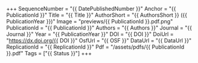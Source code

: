 +++
SequenceNumber = "{{ DatePublishedNumber }}"
Anchor = "{{ PublicationId }}"
Title = "{{ Title }}"
AuthorShort = "{{ AuthorsShort }} ({{ PublicationYear }})"
Image = "previews/{{ PublicationId }}.pdf.png"
PublicationId = "{{ PublicationId }}"
Authors = "{{ Authors }}"
Journal = "{{ Journal }}"
Year = "{{ PublicationYear }}"
DOI = "{{ DOI }}"
DoiUrl = "https://dx.doi.org/{{ DOI }}"
OsfUrl = "{{ OSF }}"
DataUrl = "{{ DataUrl }}"
ReplicationId = "{{ ReplicationId }}"
Pdf = "/assets/pdfs/{{ PublicationId }}.pdf"
Tags = ["{{ Status }}"]
+++
